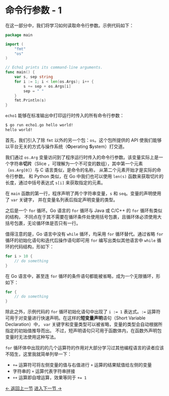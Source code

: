 # 命令行参数 - 1

在这一部分中，我们将学习如何读取命令行参数。示例代码如下：

```go
package main

import (
	"fmt"
	"os"
)

// Echo1 prints its command-line arguments.
func main() {
	var s, sep string
	for i := 1; i < len(os.Args); i++ {
		s += sep + os.Args[i]
		sep = " "
	}
	fmt.Println(s)
}
```

`echo1` 能够在标准输出中打印运行时传入的所有命令行参数：

```bash
$ go run echo1.go hello world!
hello world!
```

首先，我们引入了除 `fmt` 以外的另一个包：`os`。这个包所提供的 API 
使我们能够以平台无关的方式与操作系统（**O**perating **S**ystem）打交道。

我们通过 `os.Arg` 变量访问到了程序运行时传入的命令行参数。该变量实际上是一个字符串**切片**（Slice
，可理解为一个不可变的数组），其中第一个元素（`os.Arg[0]`）与 C 语言类似，是命令的名称，
从第二个元素开始才是实际的命令行参数。
和 Python 类似，在 Go 中我们也可以使用 `len(s)` 函数来获取切片的长度，通过中括号表达式 `s[i]`
来获取指定的元素。

在 `main` 函数的第一行，程序声明了两个字符串变量，`s` 和 `seq`。变量的声明使用了 `var` 关键字，
并在变量名列表后指定声明变量的类型。

之后是一个 `for` 循环。Go 语言的 `for` 循环与 Java 或 C/C++ 的 `for` 循环有类似的结构，
不同点在于其不需要在循环条件处使用括号包裹，且循环体必须使用大括号包裹，无论循环体是否只有一行。

值得注意的是，Go 语言中没有 `while` 循环，均采用 `for` 循环替代。通过省略 `for`
循环的初始化语句和迭代后操作语句即可用 `for` 编写出类似其他语言中 `while` 循环的代码结构，形如下：

```go
for i > 10 {
    // do something
}
```

在 Go 语言中，甚至连 `for` 循环的条件语句都能被省略，成为一个无限循环，形如下：

```go
for {
    // do something
}
```

除此之外，示例代码的 `for` 循环初始化语句中出现了 `i := 1` 表达式。`:=`
运算符可用于对变量进行快速声明。在这样的**短变量声明**语句（Short Variable Declaration）中，
`var` 关键字和变量类型可以被省略，变量的类型会自动根据所指定的初始值推导而出。
不过，短声明语句只可用于函数体内，在函数外声明包变量时无法使用这种写法。

`for` 循环体中出现的的几个运算符的作用对大部分学习过其他编程语言的读者应该不陌生，这里我就简单列举一下：

- `+=` 运算符可将左侧变量的值与右值进行 `+` 运算的结果赋值给左侧的变量
- 字符串的 `+` 运算代表字符串拼接
- `++` 运算即自增运算，效果等同于 `+= 1`

[<- 返回上一节](hello.md) [进入下一节 ->](echo2.md)

